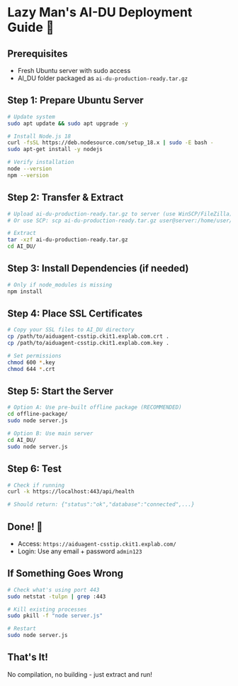 
# Lazy Man's AI-DU Deployment Guide 🚀

## Prerequisites
- Fresh Ubuntu server with sudo access
- AI_DU folder packaged as `ai-du-production-ready.tar.gz`

## Step 1: Prepare Ubuntu Server
```bash
# Update system
sudo apt update && sudo apt upgrade -y

# Install Node.js 18
curl -fsSL https://deb.nodesource.com/setup_18.x | sudo -E bash -
sudo apt-get install -y nodejs

# Verify installation
node --version
npm --version
```

## Step 2: Transfer & Extract
```bash
# Upload ai-du-production-ready.tar.gz to server (use WinSCP/FileZilla)
# Or use SCP: scp ai-du-production-ready.tar.gz user@server:/home/user/

# Extract
tar -xzf ai-du-production-ready.tar.gz
cd AI_DU/
```

## Step 3: Install Dependencies (if needed)
```bash
# Only if node_modules is missing
npm install
```

## Step 4: Place SSL Certificates
```bash
# Copy your SSL files to AI_DU directory
cp /path/to/aiduagent-csstip.ckit1.explab.com.crt .
cp /path/to/aiduagent-csstip.ckit1.explab.com.key .

# Set permissions
chmod 600 *.key
chmod 644 *.crt
```

## Step 5: Start the Server
```bash
# Option A: Use pre-built offline package (RECOMMENDED)
cd offline-package/
sudo node server.js

# Option B: Use main server
cd AI_DU/
sudo node server.js
```

## Step 6: Test
```bash
# Check if running
curl -k https://localhost:443/api/health

# Should return: {"status":"ok","database":"connected",...}
```

## Done! 🎉
- Access: `https://aiduagent-csstip.ckit1.explab.com/`
- Login: Use any email + password `admin123`

## If Something Goes Wrong
```bash
# Check what's using port 443
sudo netstat -tulpn | grep :443

# Kill existing processes
sudo pkill -f "node server.js"

# Restart
sudo node server.js
```

## That's It!
No compilation, no building - just extract and run!
